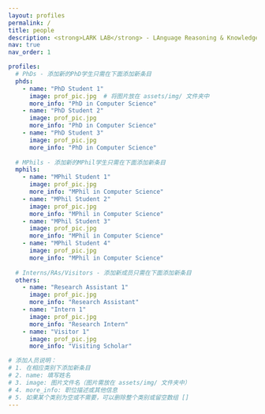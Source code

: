 ```yaml
---
layout: profiles
permalink: /
title: people
description: <strong>LARK LAB</strong> - LAnguage Reasoning & Knowledge<br>Members of the lab
nav: true
nav_order: 1

profiles:
  # PhDs - 添加新的PhD学生只需在下面添加新条目
  phds:
    - name: "PhD Student 1"
      image: prof_pic.jpg  # 将图片放在 assets/img/ 文件夹中
      more_info: "PhD in Computer Science"
    - name: "PhD Student 2" 
      image: prof_pic.jpg
      more_info: "PhD in Computer Science"
    - name: "PhD Student 3"
      image: prof_pic.jpg
      more_info: "PhD in Computer Science"
  
  # MPhils - 添加新的MPhil学生只需在下面添加新条目  
  mphils:
    - name: "MPhil Student 1"
      image: prof_pic.jpg
      more_info: "MPhil in Computer Science"
    - name: "MPhil Student 2"
      image: prof_pic.jpg
      more_info: "MPhil in Computer Science"
    - name: "MPhil Student 3"
      image: prof_pic.jpg
      more_info: "MPhil in Computer Science"
    - name: "MPhil Student 4"
      image: prof_pic.jpg
      more_info: "MPhil in Computer Science"
  
  # Interns/RAs/Visitors - 添加新成员只需在下面添加新条目
  others:
    - name: "Research Assistant 1"
      image: prof_pic.jpg
      more_info: "Research Assistant"
    - name: "Intern 1"
      image: prof_pic.jpg
      more_info: "Research Intern"
    - name: "Visitor 1"
      image: prof_pic.jpg
      more_info: "Visiting Scholar"

# 添加人员说明：
# 1. 在相应类别下添加新条目
# 2. name: 填写姓名
# 3. image: 图片文件名（图片需放在 assets/img/ 文件夹中）
# 4. more_info: 职位描述或其他信息
# 5. 如果某个类别为空或不需要，可以删除整个类别或留空数组 []
---
```

